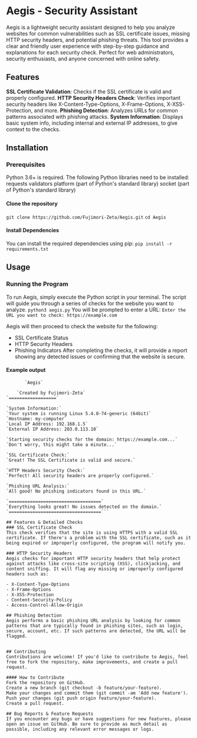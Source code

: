 # Aegis - Security Assistant
Aegis is a lightweight security assistant designed to help you analyze websites for common vulnerabilities such as SSL certificate issues, missing HTTP security headers, and potential phishing threats. This tool provides a clear and friendly user experience with step-by-step guidance and explanations for each security check. Perfect for web administrators, security enthusiasts, and anyone concerned with online safety.

## Features
**SSL Certificate Validation**: Checks if the SSL certificate is valid and properly configured.
**HTTP Security Headers Check**: Verifies important security headers like X-Content-Type-Options, X-Frame-Options, X-XSS-Protection, and more.
**Phishing Detection**: Analyzes URLs for common patterns associated with phishing attacks.
**System Information**: Displays basic system info, including internal and external IP addresses, to give context to the checks.


## Installation
### Prerequisites
Python 3.6+ is required.
The following Python libraries need to be installed:
requests
validators
platform (part of Python's standard library)
socket (part of Python's standard library)

#### Clone the repository
`git clone https://github.com/Fujimori-Zeta/Aegis.git`
`cd Aegis`
#### Install Dependencies
You can install the required dependencies using pip:
`pip install -r requirements.txt`


## Usage

### Running the Program
To run Aegis, simply execute the Python script in your terminal. The script will guide you through a series of checks for the website you want to analyze.
`python3 aegis.py`
You will be prompted to enter a URL:
`Enter the URL you want to check: https://example.com`

Aegis will then proceed to check the website for the following:
- SSL Certificate Status
- HTTP Security Headers
- Phishing Indicators
After completing the checks, it will provide a report showing any detected issues or confirming that the website is secure.
#### Example output

```=================
       `Aegis`       
  
    `Created by Fujimori-Zeta`
`==================`

`System Information:`
`Your system is running Linux 5.4.0-74-generic (64bit)`
`Hostname: my-computer`
`Local IP Address: 192.168.1.5`
`External IP Address: 203.0.113.10`

`Starting security checks for the domain: https://example.com...`
`Don't worry, this might take a minute...`

`SSL Certificate Check:`
`Great! The SSL Certificate is valid and secure.`

`HTTP Headers Security Check:`
`Perfect! All security headers are properly configured.`

`Phishing URL Analysis:`
`All good! No phishing indicators found in this URL.`

`===================================`
`Everything looks great! No issues detected on the domain.`
`===================================```

## Features & Detailed Checks
### SSL Certificate Check
This check verifies that the site is using HTTPS with a valid SSL certificate. If there's a problem with the SSL certificate, such as it being expired or improperly configured, the program will notify you.

### HTTP Security Headers
Aegis checks for important HTTP security headers that help protect against attacks like cross-site scripting (XSS), clickjacking, and content sniffing. It will flag any missing or improperly configured headers such as:

- X-Content-Type-Options
- X-Frame-Options
- X-XSS-Protection
- Content-Security-Policy
- Access-Control-Allow-Origin

## Phishing Detection
Aegis performs a basic phishing URL analysis by looking for common patterns that are typically found in phishing sites, such as login, secure, account, etc. If such patterns are detected, the URL will be flagged.


## Contributing
Contributions are welcome! If you'd like to contribute to Aegis, feel free to fork the repository, make improvements, and create a pull request.

#### How to Contribute
Fork the repository on GitHub.
Create a new branch (git checkout -b feature/your-feature).
Make your changes and commit them (git commit -am 'Add new feature').
Push your changes (git push origin feature/your-feature).
Create a pull request.

## Bug Reports & Feature Requests
If you encounter any bugs or have suggestions for new features, please open an issue on GitHub. Be sure to provide as much detail as possible, including any relevant error messages or logs.

